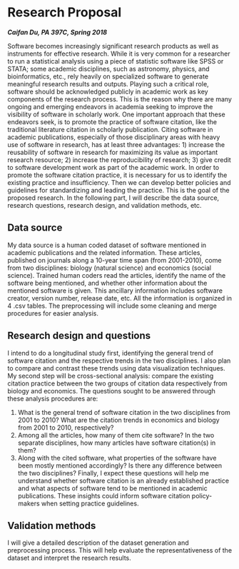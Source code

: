 # Research Proposal
**_Caifan Du, PA 397C, Spring 2018_**

Software becomes increasingly significant research products as well as instruments for effective research. While it is very common for a researcher to run a statistical analysis using a piece of statistic software like SPSS or STATA; some academic disciplines, such as astronomy, physics, and bioinformatics, etc., rely heavily on specialized software to generate meaningful research results and outputs. Playing such a critical role, software should be acknowledged publicly in academic work as key components of the research process. This is the reason why there are many ongoing and emerging endeavors in academia seeking to improve the visibility of software in scholarly work. One important approach that these endeavors seek, is to promote the practice of software citation, like the traditional literature citation in scholarly publication. Citing software in academic publications, especially of those disciplinary areas with heavy use of software in research, has at least three advantages: 1) increase the reusability of software in research for maximizing its value as important research resource; 2) increase the reproducibility of research; 3) give credit to software development work as part of the academic work.
In order to promote the software citation practice, it is necessary for us to identify the existing practice and insufficiency. Then we can develop better policies and guidelines for standardizing and leading the practice. This is the goal of the proposed research. In the following part, I will describe the data source, research questions, research design, and validation methods, etc. 
## Data source
My data source is a human coded dataset of software mentioned in academic publications and the related information. These articles, published on journals along a 10-year time span (from 2001-2010), come from two disciplines: biology (natural science) and economics (social science). Trained human coders read the articles, identify the name of the software being mentioned, and whether other information about the mentioned software is given. This ancillary information includes software creator, version number, release date, etc. All the information is organized in 4 .csv tables. The preprocessing will include some cleaning and merge procedures for easier analysis.
## Research design and questions
I intend to do a longitudinal study first, identifying the general trend of software citation and the respective trends in the two disciplines. I also plan to compare and contrast these trends using data visualization techniques. My second step will be cross-sectional analysis: compare the existing citation practice between the two groups of citation data respectively from biology and economics. The questions sought to be answered through these analysis procedures are:
1. What is the general trend of software citation in the two disciplines from 2001 to 2010? What are the citation trends in economics and biology from 2001 to 2010, respectively?
2. Among all the articles, how many of them cite software? In the two separate disciplines, how many articles have software citation(s) in them?
3. Along with the cited software, what properties of the software have been mostly mentioned accordingly? Is there any difference between the two disciplines?
Finally, I expect these questions will help me understand whether software citation is an already established practice and what aspects of software tend to be mentioned in academic publications. These insights could inform software citation policy-makers when setting practice guidelines.
## Validation methods
I will give a detailed description of the dataset generation and preprocessing process. This will help evaluate the representativeness of the dataset and interpret the research results.

